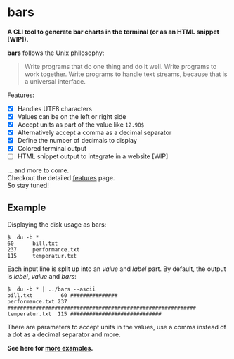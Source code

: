 # bars

**A CLI tool to generate bar charts in the terminal (or as an HTML snippet [WIP]).**

**bars** follows the Unix philosophy:
> Write programs that do one thing and do it well. 
> Write programs to work together. 
> Write programs to handle text streams, because that is a universal interface.

Features: 

* [X] Handles UTF8 characters
* [X] Values can be on the left or right side
* [X] Accept units as part of the value like ``12.90$``
* [X] Alternatively accept a comma as a decimal separator
* [X] Define the number of decimals to display 
* [X] Colored terminal output
* [ ] HTML snippet output to integrate in a website [WIP]

... and more to come.\
Checkout the detailed [features](features.md) page.\
So stay tuned!

## Example 

Displaying the disk usage as bars:

    $  du -b *
    60      bill.txt
    237     performance.txt
    115     temperatur.txt

Each input line is split up into an _value_ and _label_ part. 
By default, the output is _label_, _value_ and _bars_:

    $  du -b * | ../bars --ascii
    bill.txt         60 ###############
    performance.txt 237 ############################################################
    temperatur.txt  115 #############################

There are parameters to accept units in the values, 
use a comma instead of a dot as a decimal separator 
and more. 

**See here for [more examples](examples/example.md).** 